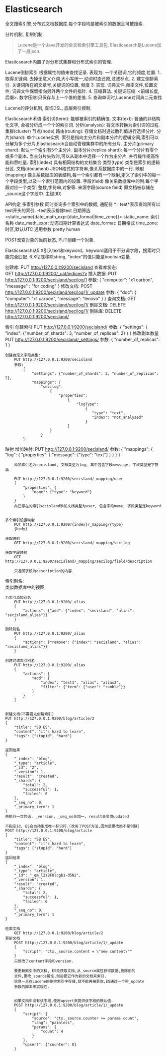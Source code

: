# Elasticsearch

全文搜索引擎,分布式文档数据库,每个字段均是被索引的数据且可被搜索.

分片机制, 复制机制.


> Lucene是一个Java开发的全文检索引擎工具包, Elasticsearch是Lucene加了一层json.

Elasticsearch内置了对分布式集群和分布式索引的管理.

Lucene倒排索引
    根据属性的值来查找记录.
    表现为: 一个关键词,它的频度,位置.
         1. 取得关键词. 去掉无意义介词,大小写统一,动词时态还原,过滤标点.
         2. 建立倒排索引. 关键词所在的文章号,关键词的位置, 频度
         3. 实现. 词典文件,频率文件,位置文件; 词典文件保留指向另外两个文件的指针.
         4. 压缩算法. 关键词压缩: <前缀长度,后缀>. 数字压缩:只保存与上一个值的差值.
         5. 查询单词时,Lucene对词典二元查找
         
Lucene的评分机制, 查询DSL, 底层索引控制.

Elasticsearch术语
    索引词(term): 能够被索引的精确值.
    文本(text): 普通的非结构化文字, 会被分析成一个个的索引词.
    分析(analysis): 将文本转换为索引词的过程.
    集群(cluster)
    节点(node)
    路由(routing): 存储文档时通过散列值进行选择分片.
    分片(shard): 单个Lucene实例. 索引是指向主分片和副本分片的逻辑空间,索引可以
        分解为多个分片,Elasticsearch会自动管理集群中的所有分片.
    主分片(primary shard): 默认一个索引有5个主分片.
    副本分片(replica shard): 每一个分片有零个或多个副本.
        当主分片失败时,可以从副本中选择一个作为主分片.
        并行操作提高性能和吞吐量.
    索引(index) 具有相同结构的文档集合
    类型(type) 类型是索引的逻辑分区.
    文档(document) JSON格式的字符串,像关系数据库中的一行.
    映射(mapping) 像关系数据库的表结构,每一个索引都有一个映射,定义了索引中的每一个字段类型,以及一个索引范围内的设置.
    字段(field) 像关系数据库中的列.每个字段对应一个类型: 整数,字符串,对象等.
    来源字段(source field) 原文档被存储在_source这个字段中.
    主键(ID) 

API约定
    多索引参数
        同时查询多个索引中的数据, 通配符 * : test*表示查询所有以test开头的索引. -test表示排除test
    日期筛选
        <static_name{date_math_expr{date_format|time_zone}}>
        static_name: 索引名称
        date_math_expr: 动态日期计算表达式
        date_format: 日期格式
        time_zone: 时区,默认UTC
    通用参数
        pretty
        human
		
POST改变对象的当前状态, PUT创建一个对象.		
		
Elasticsearch从5.X引入text和keyword，keyword适用于不分词字段，搜索时只能完全匹配.
			   6.X彻底移除string, "index"的值只能是boolean变量.

创建库:
    PUT http://127.0.0.1:9200/secisland
查看库状态:    
    GET http://127.0.0.1:9200/_cat/indices?v
插入数据:
    PUT http://127.0.0.1:9200/secisland/secilog/1
    参数:
        {
            "computer": "x1 carbon",
            "message" : "for coding"
        }
修改文档:
    POST http://127.0.0.1:9200/secisland/secilog/1/_update
    参数:
        {
            "doc": {
                "computer": "x1 carbon",
                "message": "lenovo"
            }
        }
查询文档:
    GET  http://127.0.0.1:9200/secisland/secilog/1/
删除文档:
    DELETE http://127.0.0.1:9200/secisland/secilog/1/
删除库:
    DELETE http://127.0.0.1:9200/secisland/



索引
    创建索引
        PUT http://127.0.0.1:9200/secisland/
        参数:
            {
                "settings": {
                    "index": {"number_of_shards": 3, "number_of_replicas": 2}
                }
            }
        修改副本数量
            PUT http://127.0.0.1:9200/secisland/_settings/
            参数:
             {
                "number_of_replicas": 1
             }

    创建自定义字段类型:
        PUT http://127.0.0.1:9200/secisland
        参数:
            {
                "settings": {"number_of_shards": 3, "number_of_replicas": 2},
                "mappings": {
					"secilog": 
						{
							"properties": 
								{
									"logType": 
										{
										   "type": "text", 
										   "index": "not_analyzed"
										}
								}
						}
					}
			}

映射
    增加映射:
        PUT http://127.0.0.1:9200/secisland/
        参数:
        {
            "mappings": {
                "log": {
                    "properties": {
                        "message": {"type": "text"}
                    }
                }
            }
        }

        添加索引名为secisland, 文档类型为log, 其中包含字段message, 字段类型是字符串.

        PUT http://127.0.0.1:9200/secisland/_mapping/user
        {
            "properties": {
                "name": {"type": "keyword"}
            }
        }
        向已存在的索引secisland添加文档类型为user, 包含字段name, 字段类型是keyword 


	多个索引设置映射
		PUT http://127.0.0.1:9200/{index}/_mapping/{type}
		{body}
		
	获取映射
		GET http://127.0.0.1:9200/secisland/_mapping/secilog
		
	获取字段映射
		GET http://127.0.0.1:9200/secisland/_mapping/secilog/field/description
			
		只返回字段为description的内容.

索引别名: 		
	类似数据库中的视图.
	
	为索引添加别名
		PUT http://127.0.0.1:9200/_alias
		{
			"actions": {"add": {"index": "secisland", "alias": "secisland_alias"}}
		}
			
	删除别名
		PUT http://127.0.0.1:9200/_alias
		{
			"actions": {"remove": {"index": "secisland", "alias": "secisland_alias"}}
		}
		
	创建过滤索引别名
		PUT http://127.0.0.1:9200/_alias
		{
			"actions": {
				"add": {
					"index": "test1", "alias": "alias2",
					"filter": {"term": {"user": "ramble"}}
				}
			}
		}


	新建文档(不需要先创建索引)
	PUT http://127.0.0.1:9200/blog/article/2 
	{
		"title": "SB ES",
		"content": "it's hard to learn",
		"tags": ["stupid", "hard"]
	}
	
	返回结果
	{
		"_index": "blog",
		"_type": "article",
		"_id": "2",
		"_version": 1,
		"result": "created",
		"_shards": {
			"total": 2,
			"successful": 1,
			"failed": 0
		},
		"_seq_no": 0,
		"_primary_term": 1
	}
	再执行一次的话, _version, _seq_no会加一, result会变成updated
	
	不指定id, ES会自动生成唯一标识符.(改用了POST方法,因为是更改而不是创建)
	POST http://127.0.0.1:9200/blog/article
	{
		"title": "SB ES",
		"content": "it's hard to learn",
		"tags": ["stupid", "hard"]
	}
	返回结果
	{
		"_index": "blog",
		"_type": "article",
		"_id": "_qm_l2sBFUlcgb1-d5N2",
		"_version": 1,
		"result": "created",
		"_shards": {
			"total": 2,
			"successful": 1,
			"failed": 0
		},
		"_seq_no": 0,
		"_primary_term": 1
	}

	检索文档
		GET http://127.0.0.1:9200/blog/article/2 
	更新文档
		POST http://127.0.0.1:9200/blog/article/1/_update
		{
			"script": "ctx._source.content = \"new content\""
		}
		只修改了content字段和version.
		
		要更新索引中的文档, ES先获取文档,从_source属性获得数据,删除旧的
		文件,更改_source属性,然后把它作为新的文档来索引.
		信息一旦在Lucene的倒排索引中存储,就不能再被更改,ES通过一个带_update
		参数的脚本来实现它.
		
		
		如果文档中没有该字段,使用upsert来提供该字段的默认值.
		POST http://127.0.0.1:9200/blog/article/1/_update
		{
			"script": {
				"source": "ctx._source.counter += params.count",
				"lang": "painless",
				"params": {
					"count": 4
				}
		    },
			"upsert": {"counter": 0}
		}
		
		



















